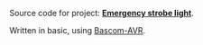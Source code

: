 Source code for project: **[Emergency strobe light](http://uctrl.net/projects/95)**.

Written in basic, using [Bascom-AVR](http://www.mcselec.com/).